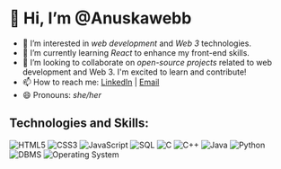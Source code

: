 # 👋 Hi, I’m @Anuskawebb

- 👀 I’m interested in *web development* and *Web 3* technologies.
- 🌱 I’m currently learning *React* to enhance my front-end skills.
- 💞 I’m looking to collaborate on *open-source projects* related to web development and Web 3. I'm excited to learn and contribute!
- 📫 How to reach me: [LinkedIn](www.linkedin.com/in/anuska-s) | [Email](mailto:anuskaa0003@gmail.com)
- 😄 Pronouns: *she/her*


## Technologies and Skills:

![HTML5](https://cdn.iconscout.com/icon/free/png-256/html5-18-1175170.png)
![CSS3](https://cdn.iconscout.com/icon/free/png-256/css3-24-1175194.png)
![JavaScript](https://cdn.iconscout.com/icon/free/png-256/javascript-1174960.png)
![SQL](https://cdn.iconscout.com/icon/free/png-256/sql-1174972.png)
![C](https://cdn.iconscout.com/icon/free/png-256/c-1174961.png)
![C++](https://cdn.iconscout.com/icon/free/png-256/cplusplus-1174964.png)
![Java](https://cdn.iconscout.com/icon/free/png-256/java-1174968.png)
![Python](https://cdn.iconscout.com/icon/free/png-256/python-1174965.png)
![DBMS](https://cdn.iconscout.com/icon/free/png-256/database-1174963.png)
![Operating System](https://cdn.iconscout.com/icon/free/png-256/linux-1174966.png)




